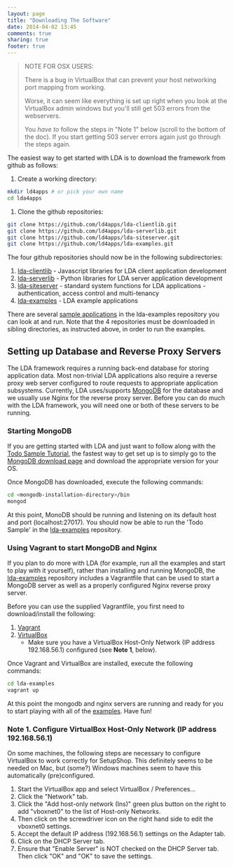 ```yaml
---
layout: page
title: "Downloading The Software"
date: 2014-04-02 13:45
comments: true
sharing: true
footer: true
---
```

> NOTE FOR OSX USERS:
>
> There is a bug in VirtualBox that can prevent your host networking port mapping from working.
>
> Worse, it can seem like everything is set up right when you look at the VirtualBox admin windows but you'll still get 503 errors from the webservers.
>
> You *have to* follow the steps in "Note 1" below (scroll to the bottom of the doc). If you start getting 503 server errors again just go through the steps again.

The easiest way to get started with LDA is to download the framework from github as follows:

1. Create a working directory:
```sh
mkdir ld4apps # or pick your own name
cd lda4apps
```
1. Clone the github repositories:
```sh
git clone https://github.com/ld4apps/lda-clientlib.git
git clone https://github.com/ld4apps/lda-serverlib.git
git clone https://github.com/ld4apps/lda-siteserver.git
git clone https://github.com/ld4apps/lda-examples.git
```

The four github repositories should now be in the following subdirectories:

1. [lda-clientlib](https://github.com/ld4apps/lda-clientlib/) - Javascript libraries for LDA client application development
1. [lda-serverlib](https://github.com/ld4apps/lda-serverlib/) - Python libraries for LDA server application development
1. [lda-siteserver](https://github.com/ld4apps/lda-siteserver/) - standard system functions for LDA applications - authentication, access control and multi-tenancy
1. [lda-examples](https://github.com/ld4apps/lda-examples/) - LDA example applications

There are several [sample applications](https://github.com/ld4apps/lda-examples/blob/master/README.md)
in the lda-examples repository you can look at and run.
Note that the 4 repositories must be downloaded in sibling directories, as instructed above, in
order to run the examples.

## Setting up Database and Reverse Proxy Servers

The LDA framework requires a running back-end database for storing application data. Most non-trivial LDA
applications also require a reverse proxy web server configured to route requests to appropriate
application subsystems. Currently, LDA uses/supports [MongoDB](https://www.mongodb.org/) for
the database and we usually use Nginx for the reverse proxy server.
Before you can do much with the LDA framework, you will need one or both of these servers to be running.

### Starting MongoDB

If you are getting started with LDA and just want to follow along with the
[Todo Sample Tutorial](/developing-lda-applications/index.html), the fastest way to
get set up is to simply go to the [MongoDB download page](https://www.mongodb.org/downloads)
and download the appropriate version for your OS.

Once MongoDB has downloaded, execute the following commands:

```sh
cd <mongodb-installation-directory>/bin
mongod
```

At this point, MonoDB should be running and listening on its default host and port (localhost:27017).
You should now be able to run the 'Todo Sample' in the
[lda-examples](https://github.com/ld4apps/lda-examples) repository.

### Using Vagrant to start MongoDB and Nginx

If you plan to do more with LDA (for example, run all the examples and start to play with it
yourself), rather than installing and running MongoDB, the
[lda-examples](https://github.com/ld4apps/lda-examples) repository includes
a Vagrantfile that can be used to start a MongoDB server as well as a properly configured
Nginx reverse proxy server.

Before you can use the supplied Vagrantfile, you first need to download/install the following:

1. [Vagrant](http://docs.vagrantup.com/v2/installation/)
1. [VirtualBox](https://www.virtualbox.org/wiki/Downloads)
   * Make sure you have a VirtualBox Host-Only Network (IP address 192.168.56.1)
configured (see **Note 1**, below).

Once Vagrant and VirtualBox are installed, execute the following commands:

```sh
cd lda-examples
vagrant up
```

At this point the mongodb and nginx servers are running and ready for you to start playing with
all of the [examples](https://github.com/ld4apps/lda-examples). Have fun!

### Note 1. Configure VirtualBox Host-Only Network (IP address 192.168.56.1)

On some machines, the following steps are necessary to configure VirtualBox to work
correctly for SetupShop. This definitely seems to be needed on Mac, but (some?) Windows
machines seem to have this automatically (pre)configured.

1. Start the VirtualBox app and select VirtualBox / Preferences...
2. Click the "Network" tab.
3. Click the "Add host-only network (Ins)" green plus button on the right to add "vboxnet0" to the list of Host-only Networks.
4. Then click on the screwdriver icon on the right hand side to edit the vboxnet0 settings.
5. Accept the default IP address (192.168.56.1) settings on the Adapter tab.
6. Click on the DHCP Server tab.
7. Ensure that "Enable Server" is NOT checked on the DHCP Server tab. Then click "OK" and "OK" to save the settings.
